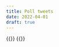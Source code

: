 ```yaml
---
title: Poll tweets
date: 2022-04-01
draft: true
---
```


{{<tweet id="1504102594192584705">}}
{{<tweet id="1110597904643743744">}}
